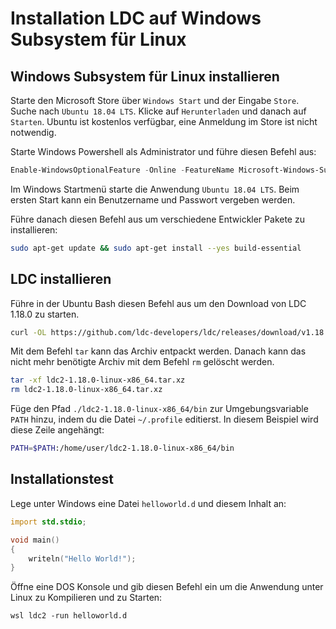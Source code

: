 # Installation LDC auf Windows Subsystem für Linux

## Windows Subsystem für Linux installieren

Starte den Microsoft Store über `Windows Start` und der Eingabe `Store`.
Suche nach `Ubuntu 18.04 LTS`. Klicke auf `Herunterladen` und danach auf `Starten`.
Ubuntu ist kostenlos verfügbar, eine Anmeldung im Store ist nicht notwendig.

Starte Windows Powershell als Administrator und führe diesen Befehl aus:

```powershell
Enable-WindowsOptionalFeature -Online -FeatureName Microsoft-Windows-Subsystem-Linux
```

Im Windows Startmenü starte die Anwendung `Ubuntu 18.04 LTS`.
Beim ersten Start kann ein Benutzername und Passwort vergeben werden.

Führe danach diesen Befehl aus um verschiedene Entwickler Pakete zu installieren:

```bash
sudo apt-get update && sudo apt-get install --yes build-essential
```

## LDC installieren

Führe in der Ubuntu Bash diesen Befehl aus um den Download von LDC 1.18.0 zu starten.

```bash
curl -OL https://github.com/ldc-developers/ldc/releases/download/v1.18.0/ldc2-1.18.0-linux-x86_64.tar.xz
```

Mit dem Befehl `tar` kann das Archiv entpackt werden.
Danach kann das nicht mehr benötigte Archiv mit dem Befehl `rm` gelöscht werden.

```bash
tar -xf ldc2-1.18.0-linux-x86_64.tar.xz
rm ldc2-1.18.0-linux-x86_64.tar.xz
```

Füge den Pfad `./ldc2-1.18.0-linux-x86_64/bin` zur Umgebungsvariable `PATH` hinzu,
indem du die Datei `~/.profile` editierst. In diesem Beispiel wird diese Zeile angehängt:

```bash
PATH=$PATH:/home/user/ldc2-1.18.0-linux-x86_64/bin
```

## Installationstest

Lege unter Windows eine Datei `helloworld.d` und diesem Inhalt an:

```d
import std.stdio;

void main()
{
    writeln("Hello World!");
}
```

Öffne eine DOS Konsole und gib diesen Befehl ein um die Anwendung unter Linux zu Kompilieren und zu Starten:

```batch
wsl ldc2 -run helloworld.d
```